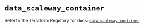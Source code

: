 # `data_scaleway_container`

Refer to the Terraform Registory for docs: [`data_scaleway_container`](https://registry.terraform.io/providers/scaleway/scaleway/2.27.0/docs/data-sources/container).
